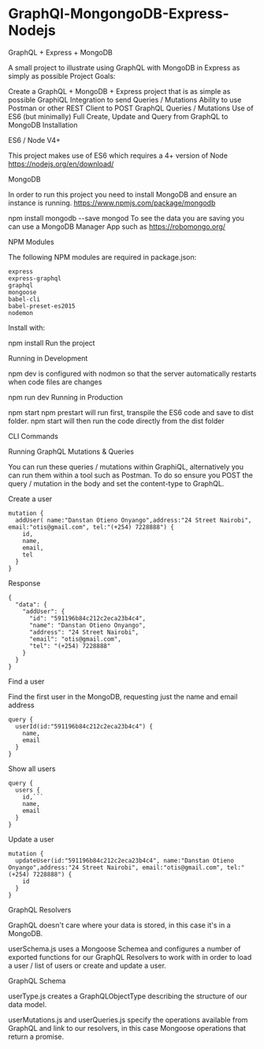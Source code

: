 # GraphQl-MongongoDB-Express-Nodejs
GraphQL + Express + MongoDB

A small project to illustrate using GraphQL with MongoDB in Express as simply as possible
Project Goals:

Create a GraphQL + MongoDB + Express project that is as simple as possible
GraphiQL Integration to send Queries / Mutations
Ability to use Postman or other REST Client to POST GraphQL Queries / Mutations
Use of ES6 (but minimally)
Full Create, Update and Query from GraphQL to MongoDB
Installation

ES6 / Node V4+

This project makes use of ES6 which requires a 4+ version of Node https://nodejs.org/en/download/

MongoDB

In order to run this project you need to install MongoDB and ensure an instance is running. https://www.npmjs.com/package/mongodb

npm install mongodb --save
mongod
To see the data you are saving you can use a MongoDB Manager App such as https://robomongo.org/

NPM Modules

The following NPM modules are required in package.json:
```
express
express-graphql
graphql
mongoose
babel-cli
babel-preset-es2015
nodemon
```
Install with:

npm install
Run the project

Running in Development

npm dev is configured with nodmon so that the server automatically restarts when code files are changes

npm run dev
Running in Production

npm start
npm prestart will run first, transpile the ES6 code and save to dist folder. npm start will then run the code directly from the dist folder

CLI Commands

Running GraphQL Mutations & Queries

You can run these queries / mutations within GraphiQL, alternatively you can run them within a tool such as Postman. To do so ensure you POST the query / mutation in the body and set the content-type to GraphQL.

Create a user
```
mutation {
  addUser( name:"Danstan Otieno Onyango",address:"24 Street Nairobi", email:"otis@gmail.com", tel:"(+254) 7228888") {
    id,
    name,
    email,
    tel
  }
}
```
Response
```
{
  "data": {
    "addUser": {
      "id": "591196b84c212c2eca23b4c4",
      "name": "Danstan Otieno Onyango",
      "address": "24 Street Nairobi",
      "email": "otis@gmail.com",
      "tel": "(+254) 7228888"
    }
  }
}
```
Find a user

Find the first user in the MongoDB, requesting just the name and email address
```
query {
  userId(id:"591196b84c212c2eca23b4c4") {
    name,
    email
  }
}
```
Show all users
```
query {
  users {
    id,```
    name,
    email
  }
}
```
Update a user
```
mutation {
  updateUser(id:"591196b84c212c2eca23b4c4", name:"Danstan Otieno Onyango",address:"24 Street Nairobi", email:"otis@gmail.com", tel:"(+254) 7228888") {
    id
  }
}
```
GraphQL Resolvers

GraphQL doesn't care where your data is stored, in this case it's in a MongoDB.

userSchema.js uses a Mongoose Schemea and configures a number of exported functions for our GraphQL Resolvers to work with in order to load a user / list of users or create and update a user.

GraphQL Schema

userType.js creates a GraphQLObjectType describing the structure of our data model.

userMutations.js and userQueries.js specify the operations available from GraphQL and link to our resolvers, in this case Mongoose operations that return a promise.
